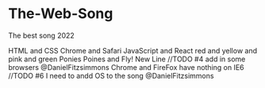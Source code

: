 # The-Web-Song
The best song 2022

HTML and CSS
Chrome and Safari
JavaScript and React
red and yellow and pink and green
Ponies Poines and Fly!
New Line
//TODO #4 add in some browsers @DanielFitzsimmons
Chrome and FireFox have nothing on IE6
//TODO #6 I need to andd OS to the song @DanielFitzsimmons